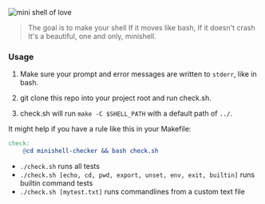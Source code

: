 
![mini shell of love](https://repository-images.githubusercontent.com/336699843/e13c1180-6bf2-11eb-9b61-49f5cfcac5e9)

> The goal is to make your shell
> If it moves like bash,
> If it doesn't crash
> It's a beautiful, one and only, minishell.


### Usage

1. Make sure your prompt and error messages are written to `stderr`, like in bash.

2. git clone this repo into your project root and run check.sh.

3. check.sh will run `make -C $SHELL_PATH` with a default path of `../`.

It might help if you have a rule like this in your Makefile:

```Makefile
check:
	@cd minishell-checker && bash check.sh
```

- `./check.sh` runs all tests
- `./check.sh [echo, cd, pwd, export, unset, env, exit, builtin]` runs builtin command tests
- `./check.sh [mytest.txt]` runs commandlines from a custom text file
